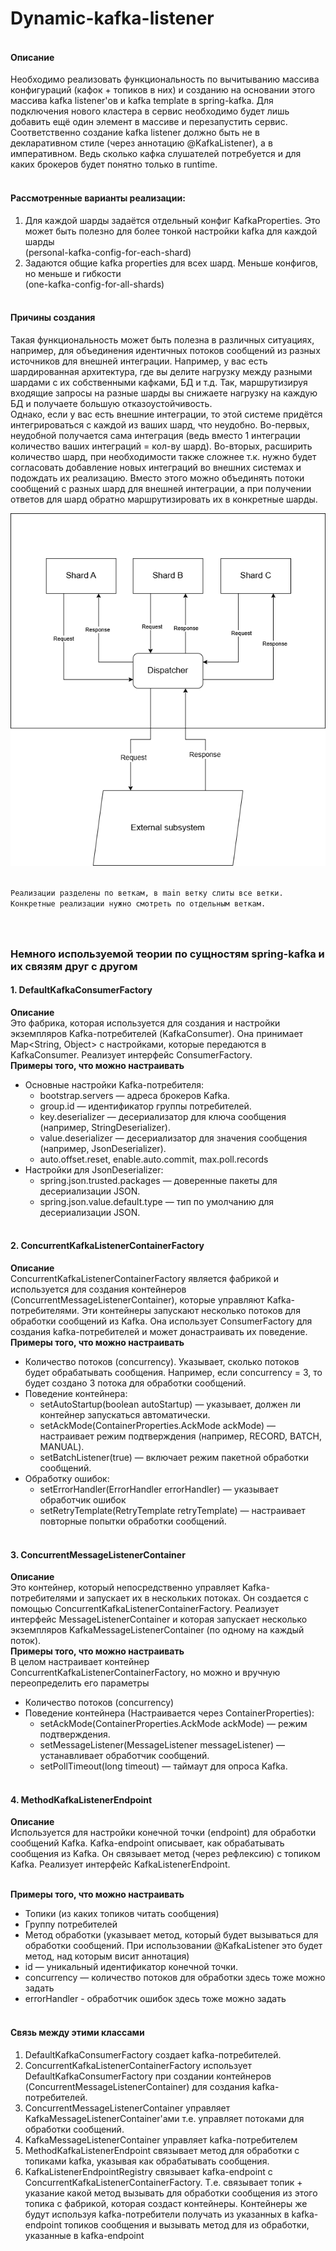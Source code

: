 # Dynamic-kafka-listener

#### <br>Описание<br>
Необходимо реализовать функциональность по вычитыванию массива конфигураций (кафок + топиков в них) и созданию на основании этого массива kafka listener'ов и kafka template в spring-kafka.
Для подключения нового кластера в сервис необходимо будет лишь добавить ещё один элемент в массиве и перезапустить сервис.
Соответственно создание kafka listener должно быть не в декларативном стиле (через аннотацию @KafkaListener), а в императивном. Ведь сколько кафка слушателей потребуется и для каких брокеров будет понятно только в runtime.

#### <br>Рассмотренные варианты реализации:<br>
1. Для каждой шарды задаётся отдельный конфиг KafkaProperties. Это может быть полезно для более тонкой настройки kafka для каждой шарды  
   (personal-kafka-config-for-each-shard)
2. Задаются общие kafka properties для всех шард. Меньше конфигов, но меньше и гибкости  
   (one-kafka-config-for-all-shards)

#### <br>Причины создания<br>
Такая функциональность может быть полезна в различных ситуациях, например, для объединения идентичных потоков сообщений из разных источников для внешней интеграции.
Например, у вас есть шардированная архитектура, где вы делите нагрузку между разными шардами с их собственными кафками, БД и т.д. 
Так, маршрутизируя входящие запросы на разные шарды вы снижаете нагрузку на каждую БД и получаете большую отказоустойчивость.  
Однако, если у вас есть внешние интеграции, то этой системе придётся интегрироваться с каждой из ваших шард, что неудобно. Во-первых, неудобной получается сама интеграция (ведь вместо 1 интеграции количество ваших интеграций = кол-ву шард). Во-вторых, расширить количество шард, при необходимости также сложнее т.к. нужно будет согласовать добавление новых интеграций во внешних системах и подождать их реализацию.
Вместо этого можно объединять потоки сообщений с разных шард для внешней интеграции, а при получении ответов для шард обратно маршрутизировать их в конкретные шарды.

![shards integration img](Multi_shards_integration.png)


<br>`Реализации разделены по веткам, в main ветку слиты все ветки. Конкретные реализации нужно смотреть по отдельным веткам.`


### <br><br>Немного используемой теории по сущностям spring-kafka и их связям друг с другом<br>
#### 1. DefaultKafkaConsumerFactory
**Описание <br>**
   Это фабрика, которая используется для создания и настройки экземпляров Kafka-потребителей (KafkaConsumer).
   Она принимает Map<String, Object> с настройками, которые передаются в KafkaConsumer.
   Реализует интерфейс ConsumerFactory.
**<br> Примеры того, что можно настраивать <br>**
* Основные настройки Kafka-потребителя:
  * bootstrap.servers — адреса брокеров Kafka.
  * group.id — идентификатор группы потребителей.
  * key.deserializer — десериализатор для ключа сообщения (например, StringDeserializer).
  * value.deserializer — десериализатор для значения сообщения (например, JsonDeserializer).
  * auto.offset.reset, enable.auto.commit, max.poll.records
* Настройки для JsonDeserializer:
  * spring.json.trusted.packages — доверенные пакеты для десериализации JSON.
  * spring.json.value.default.type — тип по умолчанию для десериализации JSON.

#### <br>2. ConcurrentKafkaListenerContainerFactory
**Описание <br>**
ConcurrentKafkaListenerContainerFactory является фабрикой и используется для создания контейнеров (ConcurrentMessageListenerContainer), которые управляют Kafka-потребителями.
Эти контейнеры запускают несколько потоков для обработки сообщений из Kafka.
Она использует ConsumerFactory для создания kafka-потребителей и может донастраивать их поведение.
**<br> Примеры того, что можно настраивать <br>**
* Количество потоков (concurrency).
   Указывает, сколько потоков будет обрабатывать сообщения. Например, если concurrency = 3, то будет создано 3 потока для обработки сообщений.
* Поведение контейнера:
  * setAutoStartup(boolean autoStartup) — указывает, должен ли контейнер запускаться автоматически.
  * setAckMode(ContainerProperties.AckMode ackMode) — настраивает режим подтверждения (например, RECORD, BATCH, MANUAL).
  * setBatchListener(true) — включает режим пакетной обработки сообщений.
* Обработку ошибок:
  * setErrorHandler(ErrorHandler errorHandler) — указывает обработчик ошибок
  * setRetryTemplate(RetryTemplate retryTemplate) — настраивает повторные попытки обработки сообщений.

#### <br>3. ConcurrentMessageListenerContainer
**Описание <br>**
Это контейнер, который непосредственно управляет Kafka-потребителями и запускает их в нескольких потоках. Он создается с помощью ConcurrentKafkaListenerContainerFactory.
Реализует интерфейс MessageListenerContainer и которая запускает несколько экземпляров KafkaMessageListenerContainer (по одному на каждый поток).
**<br> Примеры того, что можно настраивать <br>**
В целом настраивает контейнер ConcurrentKafkaListenerContainerFactory, но можно и вручную переопределить его параметры
* Количество потоков (concurrency)
* Поведение контейнера (Настраивается через ContainerProperties):
  * setAckMode(ContainerProperties.AckMode ackMode) — режим подтверждения.
  * setMessageListener(MessageListener<?, ?> messageListener) — устанавливает обработчик сообщений.
  * setPollTimeout(long timeout) — таймаут для опроса Kafka.

#### <br>4. MethodKafkaListenerEndpoint
**Описание <br>**
Используется для настройки конечной точки (endpoint) для обработки сообщений Kafka. Kafka-endpoint описывает, как обрабатывать сообщения из Kafka.
Он связывает метод (через рефлексию) с топиком Kafka. Реализует интерфейс KafkaListenerEndpoint.

**<br> Примеры того, что можно настраивать <br>**
* Топики (из каких топиков читать сообщения)
* Группу потребителей
* Метод обработки (указывает метод, который будет вызываться для обработки сообщений. При использовании @KafkaListener это будет метод, над которым висит аннотация)
* id — уникальный идентификатор конечной точки.
* concurrency — количество потоков для обработки здесь тоже можно задать
* errorHandler - обработчик ошибок здесь тоже можно задать

#### <br>Связь между этими классами
1. DefaultKafkaConsumerFactory создает kafka-потребителей.
2. ConcurrentKafkaListenerContainerFactory использует DefaultKafkaConsumerFactory при создании контейнеров (ConcurrentMessageListenerContainer) для создания kafka-потребителей.
3. ConcurrentMessageListenerContainer управляет KafkaMessageListenerContainer'ами т.е. управляет потоками для обработки сообщений.
4. KafkaMessageListenerContainer управляет kafka-потребителем
5. MethodKafkaListenerEndpoint связывает метод для обработки с топиками kafka, указывая как обрабатывать сообщения.
6. KafkaListenerEndpointRegistry связывает kafka-endpoint с ConcurrentKafkaListenerContainerFactory. 
   Т.е. связывает топик + указание какой метод вызывать для обработки сообщения из этого топика с фабрикой, которая создаст контейнеры. 
   Контейнеры же будут используя kafka-потребители получать из указанных в kafka-endpoint топиков сообщения и вызывать метод для из обработки, указанные в kafka-endpoint